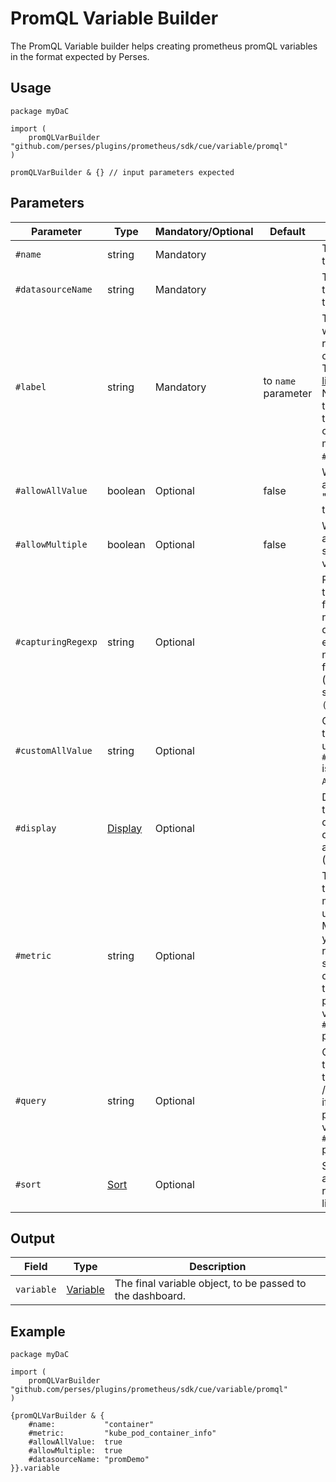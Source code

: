 # PromQL Variable Builder

The PromQL Variable builder helps creating prometheus promQL variables in the format expected by Perses.

## Usage

```cue
package myDaC

import (
	promQLVarBuilder "github.com/perses/plugins/prometheus/sdk/cue/variable/promql"
)

promQLVarBuilder & {} // input parameters expected
```

## Parameters

| Parameter          | Type                                                                             | Mandatory/Optional | Default             | Description                                                                                                                                                                           |
|--------------------|----------------------------------------------------------------------------------|--------------------|---------------------|---------------------------------------------------------------------------------------------------------------------------------------------------------------------------------------|
| `#name`            | string                                                                           | Mandatory          |                     | The name of this variable.                                                                                                                                                            |
| `#datasourceName`  | string                                                                           | Mandatory          |                     | The name of the datasource to query.                                                                                                                                                  |
| `#label`           | string                                                                           | Mandatory          | to `name` parameter | The label from which to retrieve the list of values. /!\ The [filter library](../filter.md) does NOT rely on this parameter to build the corresponding matcher, only `#name` is used. |
| `#allowAllValue`   | boolean                                                                          | Optional           | false               | Whether to append the "All" value to the list.                                                                                                                                        |
| `#allowMultiple`   | boolean                                                                          | Optional           | false               | Whether to allow multi-selection of values.                                                                                                                                           |
| `#capturingRegexp` | string                                                                           | Optional           |                     | Regexp used to catch and filter the results of the query. If empty, then nothing is filtered (equivalent of setting it to `(.*)`).                                                    |
| `#customAllValue`  | string                                                                           | Optional           |                     | Custom value that will be used if `#allowAllValue` is true and if `All` is selected.                                                                                                  |
| `#display`         | [Display](https://perses.dev/perses/docs/api/variable/#display-specification)    | Optional           |                     | Display object to tune the display name, description and visibility (show/hide).                                                                                                      |
| `#metric`          | string                                                                           | Optional           |                     | The name of the source metric to be used. /!\ Mandatory if you want to rely on the standard query pattern, thus didn't provide a value to the `#query` parameter.                     |
| `#query`           | string                                                                           | Optional           |                     | Custom query to be used for this variable. /!\ Mandatory if you didn't provide a value to the `#metric` parameter.                                                                    |
| `#sort`            | [Sort](https://perses.dev/perses/docs/api/variable/#list-variable-specification) | Optional           |                     | Sort method to apply when rendering the list of values.                                                                                                                               |

## Output

| Field      | Type                                                                            | Description                                               |
|------------|---------------------------------------------------------------------------------|-----------------------------------------------------------|
| `variable` | [Variable](https://perses.dev/perses/docs/api/variable/#variable-specification) | The final variable object, to be passed to the dashboard. |

## Example

```cue
package myDaC

import (
	promQLVarBuilder "github.com/perses/plugins/prometheus/sdk/cue/variable/promql"
)

{promQLVarBuilder & {
	#name:           "container"
	#metric:         "kube_pod_container_info"
	#allowAllValue:  true
	#allowMultiple:  true
	#datasourceName: "promDemo"
}}.variable
```
